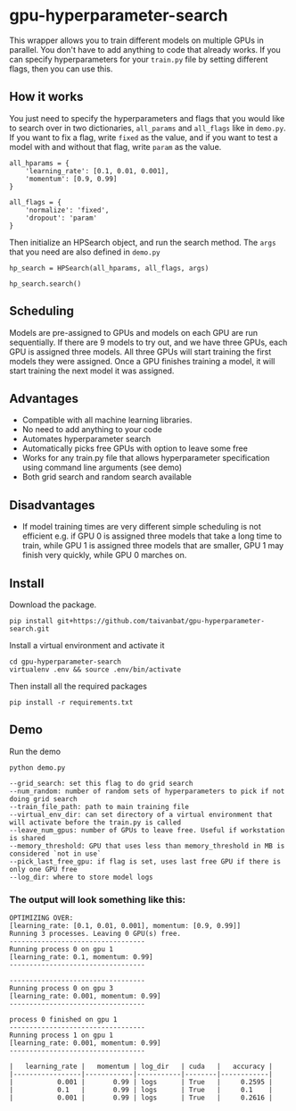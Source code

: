 # gpu-hyperparameter-search

This wrapper allows you to train different models on multiple GPUs in parallel. You don't have to add anything to code that already works. If you can specify hyperparameters for your `train.py` file by setting different flags, then you can use this. 

## How it works 

You just need to specify the hyperparameters and flags that you would like to search over in two dictionaries, `all_params` and `all_flags` like in `demo.py`. If you want to fix a flag, write `fixed` as the value, and if you want to test a model with and without that flag, write `param` as the value. 

```
all_hparams = {
    'learning_rate': [0.1, 0.01, 0.001],
    'momentum': [0.9, 0.99]
}

all_flags = {
    'normalize': 'fixed',
    'dropout': 'param'
}
```

Then initialize an HPSearch object, and run the search method. The `args` that you need are also defined in `demo.py`

```
hp_search = HPSearch(all_hparams, all_flags, args)

hp_search.search()
```

## Scheduling

Models are pre-assigned to GPUs and models on each GPU are run sequentially. If there are 9 models to try out, and we have three GPUs, each GPU is assigned three models. All three GPUs will start training the first models they were assigned. Once a GPU finishes training a model, it will start training the next model it was assigned.

## Advantages

- Compatible with all machine learning libraries. 
- No need to add anything to your code
- Automates hyperparameter search
- Automatically picks free GPUs with option to leave some free 
- Works for any train.py file that allows hyperparameter specification using command line arguments (see demo)
- Both grid search and random search available

## Disadvantages

- If model training times are very different simple scheduling is not efficient e.g. if GPU 0 is assigned three models that take a long time to train, while GPU 1 is assigned three models that are smaller, GPU 1 may finish very quickly, while GPU 0 marches on.

## Install

Download the package.

```
pip install git+https://github.com/taivanbat/gpu-hyperparameter-search.git
```

Install a virtual environment and activate it 

```
cd gpu-hyperparameter-search
virtualenv .env && source .env/bin/activate
``` 

Then install all the required packages 

```
pip install -r requirements.txt
```

## Demo

Run the demo 
```
python demo.py
```

```
--grid_search: set this flag to do grid search
--num_random: number of random sets of hyperparameters to pick if not doing grid search
--train_file_path: path to main training file 
--virtual_env_dir: can set directory of a virtual environment that will activate before the train.py is called 
--leave_num_gpus: number of GPUs to leave free. Useful if workstation is shared 
--memory_threshold: GPU that uses less than memory_threshold in MB is considered `not in use`
--pick_last_free_gpu: if flag is set, uses last free GPU if there is only one GPU free
--log_dir: where to store model logs 
```

### The output will look something like this: 

```
OPTIMIZING OVER:
[learning_rate: [0.1, 0.01, 0.001], momentum: [0.9, 0.99]]
Running 3 processes. Leaving 0 GPU(s) free.
----------------------------------
Running process 0 on gpu 1
[learning_rate: 0.1, momentum: 0.99]
----------------------------------

----------------------------------
Running process 0 on gpu 3
[learning_rate: 0.001, momentum: 0.99]
----------------------------------

process 0 finished on gpu 1
----------------------------------
Running process 1 on gpu 1
[learning_rate: 0.001, momentum: 0.99]
----------------------------------

|   learning_rate |   momentum | log_dir   | cuda   |   accuracy |
|-----------------|------------|-----------|--------|------------|
|           0.001 |       0.99 | logs      | True   |     0.2595 |
|           0.1   |       0.99 | logs      | True   |     0.1    |
|           0.001 |       0.99 | logs      | True   |     0.2616 |
```
